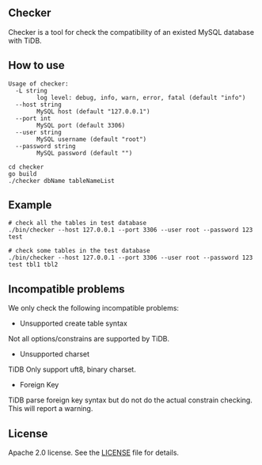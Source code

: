 ## Checker

Checker is a tool for check the compatibility of an existed MySQL database with TiDB.

## How to use

```
Usage of checker:
  -L string
        log level: debug, info, warn, error, fatal (default "info")
  --host string
        MySQL host (default "127.0.0.1")
  --port int
        MySQL port (default 3306)
  --user string
        MySQL username (default "root")
  --password string
        MySQL password (default "")

cd checker
go build
./checker dbName tableNameList
```


## Example

```
# check all the tables in test database
./bin/checker --host 127.0.0.1 --port 3306 --user root --password 123 test

# check some tables in the test database
./bin/checker --host 127.0.0.1 --port 3306 --user root --password 123 test tbl1 tbl2
```

## Incompatible problems

We only check the following incompatible problems:

- Unsupported create table syntax

Not all options/constrains are supported by TiDB.

- Unsupported charset

TiDB Only support uft8, binary charset.

- Foreign Key

TiDB parse foreign key syntax but do not do the actual constrain checking. This will report a warning.

## License
Apache 2.0 license. See the [LICENSE](../LICENSE) file for details.
